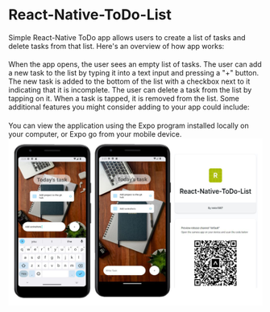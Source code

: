 # React-Native-ToDo-List

####
Simple React-Native ToDo app allows users to create a list of tasks and delete tasks from that list. Here's an overview of how app works:
####
When the app opens, the user sees an empty list of tasks.
The user can add a new task to the list by typing it into a text input and pressing a "+" button.
The new task is added to the bottom of the list with a checkbox next to it indicating that it is incomplete.
The user can delete a task from the list by tapping on it.
When a task is tapped, it is removed from the list.
Some additional features you might consider adding to your app could include:
####
You can view the application using the Expo program installed locally on your computer, or Expo go from your mobile device.
![preview](https://github.com/Inna-Mykytiuk/React-Native-ToDo-List/blob/main/assets/ToDo.jpg)
